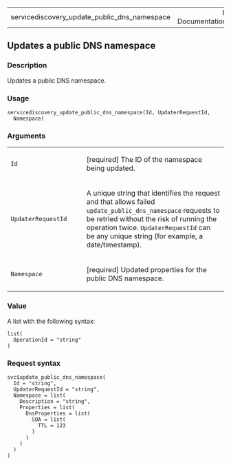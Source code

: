 <table style="width: 100%;">
<tbody>
<tr class="odd">
<td>servicediscovery_update_public_dns_namespace</td>
<td style="text-align: right;">R Documentation</td>
</tr>
</tbody>
</table>

## Updates a public DNS namespace

### Description

Updates a public DNS namespace.

### Usage

    servicediscovery_update_public_dns_namespace(Id, UpdaterRequestId,
      Namespace)

### Arguments

<table>
<colgroup>
<col style="width: 35%" />
<col style="width: 65%" />
</colgroup>
<tbody>
<tr class="odd">
<td><code
id="servicediscovery_update_public_dns_namespace_:_Id">Id</code></td>
<td><p>[required] The ID of the namespace being updated.</p></td>
</tr>
<tr class="even">
<td><code
id="servicediscovery_update_public_dns_namespace_:_UpdaterRequestId">UpdaterRequestId</code></td>
<td><p>A unique string that identifies the request and that allows
failed <code>update_public_dns_namespace</code> requests to be retried
without the risk of running the operation twice.
<code>UpdaterRequestId</code> can be any unique string (for example, a
date/timestamp).</p></td>
</tr>
<tr class="odd">
<td><code
id="servicediscovery_update_public_dns_namespace_:_Namespace">Namespace</code></td>
<td><p>[required] Updated properties for the public DNS
namespace.</p></td>
</tr>
</tbody>
</table>

### Value

A list with the following syntax:

    list(
      OperationId = "string"
    )

### Request syntax

    svc$update_public_dns_namespace(
      Id = "string",
      UpdaterRequestId = "string",
      Namespace = list(
        Description = "string",
        Properties = list(
          DnsProperties = list(
            SOA = list(
              TTL = 123
            )
          )
        )
      )
    )
